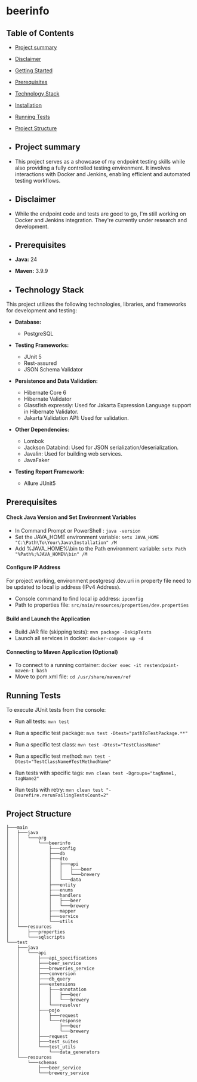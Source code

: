 # beerinfo

## Table of Contents
- [Project summary](#project-summary)
- [Disclaimer](#disclaimer)
- [Getting Started](#getting-started)
- [Prerequisites](#prerequisites)
- [Technology Stack](#technology-stack)
- [Installation](#installation)
- [Running Tests](#running-tests)
- [Project Structure](#project-structure)

- ## Project summary
- This project serves as a showcase of my endpoint testing skills while also providing a fully controlled testing environment. It involves interactions with Docker and Jenkins, enabling efficient and automated testing workflows.

- ## Disclaimer
- While the endpoint code and tests are good to go, I'm still working on Docker and Jenkins integration. They're currently under research and development.

- ## Prerequisites

- **Java:** 24

- **Maven:** 3.9.9

- ## Technology Stack

This project utilizes the following technologies, libraries, and frameworks for development and testing:

- **Database:**
  - PostgreSQL

- **Testing Frameworks:**
  - JUnit 5
  - Rest-assured
  - JSON Schema Validator
    
- **Persistence and Data Validation:**
  - Hibernate Core 6
  - Hibernate Validator
  - Glassfish expressly: Used for Jakarta Expression Language support in Hibernate Validator.
  - Jakarta Validation API: Used for validation.

- **Other Dependencies:**
  - Lombok
  - Jackson Databind: Used for JSON serialization/deserialization.
  - Javalin: Used for building web services.
  - JavaFaker

- **Testing Report Framework:**
  - Allure JUnit5


## Prerequisites

#### Check Java Version and Set Environment Variables
- In Command Prompt or PowerShell : `java -version`
- Set the JAVA_HOME environment variable: `setx JAVA_HOME "C:\Path\To\Your\Java\Installation" /M`
- Add %JAVA_HOME%\bin to the Path environment variable: `setx Path "%Path%;%JAVA_HOME%\bin" /M`

#### Configure IP Address
For project working, environment postgresql.dev.uri in property file need to be updated to local ip address (IPv4 Address).

- Console command to find local ip address: `ipconfig`
- Path to properties file: `src/main/resources/properties/dev.properties`

#### Build and Launch the Application
- Build JAR file (skipping tests): `mvn package -DskipTests`
- Launch all services in docker: `docker-compose up -d`

#### Connecting to Maven Application (Optional)
- To connect to a running container: `docker exec -it restendpoint-maven-1 bash`
- Move to pom.xml file: `cd /usr/share/maven/ref`

## Running Tests
To execute JUnit tests from the console:

- Run all tests:
  `mvn test`

- Run a specific test package:
  `mvn test -Dtest="pathToTestPackage.**"`

- Run a specific test class:
  `mvn test -Dtest="TestClassName"`

- Run a specific test method:
  `mvn test -Dtest="TestClassName#TestMethodName"`

- Run tests with specific tags:
  `mvn clean test -Dgroups="tagName1, tagName2"`

- Run tests with retry:
  `mvn clean test "-Dsurefire.rerunFailingTestsCount=2"`

## Project Structure
```
├───main
│   ├───java
│   │   └───org
│   │       └───beerinfo
│   │           ├───config
│   │           ├───db
│   │           ├───dto
│   │           │   ├───api
│   │           │   │   ├───beer
│   │           │   │   └───brewery
│   │           │   └───data
│   │           ├───entity
│   │           ├───enums
│   │           ├───handlers
│   │           │   ├───beer
│   │           │   └───brewery
│   │           ├───mapper
│   │           ├───service
│   │           └───utils
│   └───resources
│       ├───properties
│       └───sqlscripts
└───test
    ├───java
    │   └───api
    │       ├───api_specifications
    │       ├───beer_service
    │       ├───breweries_service
    │       ├───conversion
    │       ├───db_query
    │       ├───extensions
    │       │   ├───annotation
    │       │   │   ├───beer
    │       │   │   └───brewery
    │       │   └───resolver
    │       ├───pojo
    │       │   ├───request
    │       │   └───response
    │       │       ├───beer
    │       │       └───brewery
    │       ├───request
    │       ├───test_suites
    │       └───test_utils
    │           └───data_generators
    └───resources
        └───schemas
            ├───beer_service
            └───brewery_service
```